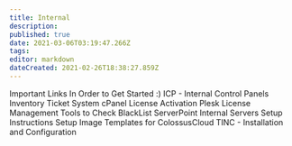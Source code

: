 ```yaml
---
title: Internal 
description: 
published: true
date: 2021-03-06T03:19:47.266Z
tags: 
editor: markdown
dateCreated: 2021-02-26T18:38:27.859Z
---
```


Important Links In Order to Get Started :)
ICP - Internal Control Panels
Inventory
Ticket System
cPanel License Activation
Plesk License Management
Tools to Check BlackList
ServerPoint Internal Servers Setup Instructions
Setup Image Templates for ColossusCloud
TINC - Installation and Configuration
